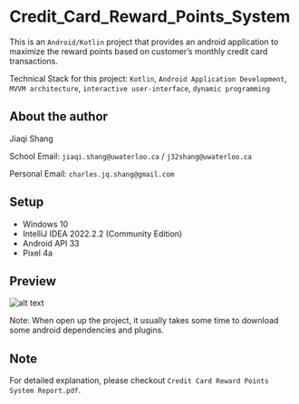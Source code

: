 # Credit_Card_Reward_Points_System

This is an `Android/Kotlin` project that provides an android application to maximize the reward points based on customer’s monthly credit card transactions.

Technical Stack for this project: `Kotlin`, `Android Application Development`, `MVVM architecture`, `interactive user-interface`, `dynamic programming`

## About the author

Jiaqi Shang

School Email: `jiaqi.shang@uwaterloo.ca` / `j32shang@uwaterloo.ca`

Personal Email: `charles.jq.shang@gmail.com`

## Setup

* Windows 10
* IntelliJ IDEA 2022.2.2 (Community Edition)
* Android API 33
* Pixel 4a

## Preview

![alt text](https://github.com/Charles-Shang/Credit_Card_Reward_Points_System/applicationPreview?raw=true)

Note: When open up the project, it usually takes some time to download some android dependencies and plugins.

## Note

For detailed explanation, please checkout `Credit Card Reward Points System Report.pdf`.
